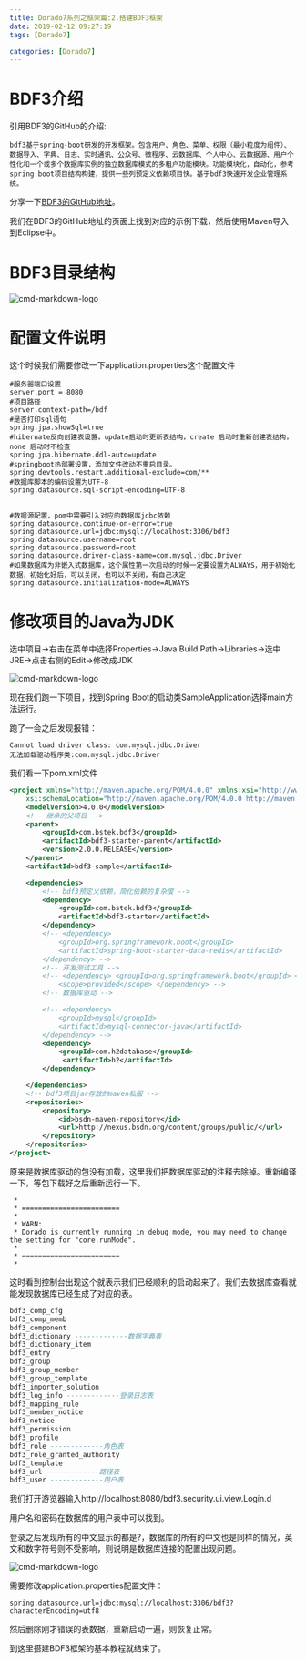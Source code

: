 ```yaml
---
title: Dorado7系列之框架篇:2.搭建BDF3框架
date: 2019-02-12 09:27:19
tags: [Dorado7]

categories: [Dorado7]
---
```


# BDF3介绍

引用BDF3的GitHub的介绍:

```
bdf3基于spring-boot研发的开发框架。包含用户、角色、菜单、权限（最小粒度为组件）、数据导入、字典、日志、实时通讯、公众号、微程序、云数据库、个人中心、云数据源、用户个性化和一个或多个数据库实例的独立数据库模式的多租户功能模块。功能模块化，自动化，参考spring boot项目结构构建，提供一些列预定义依赖项目快。基于bdf3快速开发企业管理系统。
```

<!--more-->

分享一下[BDF3的GitHub地址](https://github.com/muxiangqiu/bdf3)。

我们在BDF3的GitHub地址的页面上找到对应的示例下载，然后使用Maven导入到Eclipse中。

# BDF3目录结构

![cmd-markdown-logo](http://kyshblogs.oss-cn-beijing.aliyuncs.com/Dorado7/Framework-Paper/Dorado7-framework-0001.png)



# 配置文件说明

这个时候我们需要修改一下application.properties这个配置文件

```properties
#服务器端口设置
server.port = 8080
#项目路径
server.context-path=/bdf
#是否打印sql语句
spring.jpa.showSql=true
#hibernate反向创建表设置，update启动时更新表结构，create 启动时重新创建表结构，none 启动时不检查
spring.jpa.hibernate.ddl-auto=update
#springboot热部署设置，添加文件改动不重启目录。
spring.devtools.restart.additional-exclude=com/**
#数据库脚本的编码设置为UTF-8
spring.datasource.sql-script-encoding=UTF-8


#数据源配置，pom中需要引入对应的数据库jdbc依赖
spring.datasource.continue-on-error=true
spring.datasource.url=jdbc:mysql://localhost:3306/bdf3
spring.datasource.username=root
spring.datasource.password=root
spring.datasource.driver-class-name=com.mysql.jdbc.Driver
#如果数据库为非嵌入式数据库，这个属性第一次启动的时候一定要设置为ALWAYS，用于初始化数据，初始化好后，可以关闭，也可以不关闭，有自己决定
spring.datasource.initialization-mode=ALWAYS
```



# 修改项目的Java为JDK

选中项目->右击在菜单中选择Properties->Java Build Path->Libraries->选中JRE->点击右侧的Edit->修改成JDK

![cmd-markdown-logo](http://kyshblogs.oss-cn-beijing.aliyuncs.com/Dorado7/Framework-Paper/Dorado7-framework-0005.png)

现在我们跑一下项目，找到Spring Boot的启动类SampleApplication选择main方法运行。

跑了一会之后发现报错：

```
Cannot load driver class: com.mysql.jdbc.Driver
无法加载驱动程序类:com.mysql.jdbc.Driver
```

我们看一下pom.xml文件

```xml
<project xmlns="http://maven.apache.org/POM/4.0.0" xmlns:xsi="http://www.w3.org/2001/XMLSchema-instance"
	xsi:schemaLocation="http://maven.apache.org/POM/4.0.0 http://maven.apache.org/xsd/maven-4.0.0.xsd">
	<modelVersion>4.0.0</modelVersion>
	<!-- 继承的父项目 -->
	<parent>
		<groupId>com.bstek.bdf3</groupId>
		<artifactId>bdf3-starter-parent</artifactId>
		<version>2.0.0.RELEASE</version>
	</parent>
	<artifactId>bdf3-sample</artifactId>

	<dependencies>
		<!-- bdf3预定义依赖，简化依赖的复杂度 -->
		<dependency>
			<groupId>com.bstek.bdf3</groupId>
			<artifactId>bdf3-starter</artifactId>
		</dependency>
		<!-- <dependency>
			<groupId>org.springframework.boot</groupId>
			<artifactId>spring-boot-starter-data-redis</artifactId>
		</dependency> -->
		<!-- 开发测试工具 -->
		<!-- <dependency> <groupId>org.springframework.boot</groupId> <artifactId>spring-boot-devtools</artifactId> 
			<scope>provided</scope> </dependency> -->
		<!-- 数据库驱动 -->

		<!-- <dependency>
			<groupId>mysql</groupId>
			<artifactId>mysql-connector-java</artifactId>
		</dependency> -->
		<dependency> 
			<groupId>com.h2database</groupId>
			 <artifactId>h2</artifactId> 
		</dependency>

	</dependencies>
	<!-- bdf3项目jar存放的maven私服 -->
	<repositories>
		<repository>
			<id>bsdn-maven-repository</id>
			<url>http://nexus.bsdn.org/content/groups/public/</url>
		</repository>
	</repositories>
</project>

```

原来是数据库驱动的包没有加载，这里我们把数据库驱动的注释去除掉。重新编译一下，等包下载好之后重新运行一下。

```
 * 
 * ========================
 * 
 * WARN:
 * Dorado is currently running in debug mode, you may need to change the setting for "core.runMode".
 * 
 * ========================
 * 
```

这时看到控制台出现这个就表示我们已经顺利的启动起来了。我们去数据库查看就能发现数据库已经生成了对应的表。

```sql
bdf3_comp_cfg
bdf3_comp_memb
bdf3_component
bdf3_dictionary -------------数据字典表
bdf3_dictionary_item
bdf3_entry
bdf3_group
bdf3_group_member
bdf3_group_template
bdf3_importer_solution
bdf3_log_info -------------登录日志表
bdf3_mapping_rule
bdf3_member_notice
bdf3_notice
bdf3_permission
bdf3_profile
bdf3_role -------------角色表
bdf3_role_granted_authority
bdf3_template
bdf3_url -------------路径表
bdf3_user -------------用户表
```

我们打开游览器输入http://localhost:8080/bdf3.security.ui.view.Login.d

用户名和密码在数据库的用户表中可以找到。

登录之后发现所有的中文显示的都是?，数据库的所有的中文也是同样的情况，英文和数字符号则不受影响，则说明是数据库连接的配置出现问题。

![cmd-markdown-logo](http://kyshblogs.oss-cn-beijing.aliyuncs.com/Dorado7/Framework-Paper/Dorado7-framework-0006.png)

需要修改application.properties配置文件：

```properties
spring.datasource.url=jdbc:mysql://localhost:3306/bdf3?characterEncoding=utf8
```

然后删除刚才错误的表数据，重新启动一遍，则恢复正常。

到这里搭建BDF3框架的基本教程就结束了。